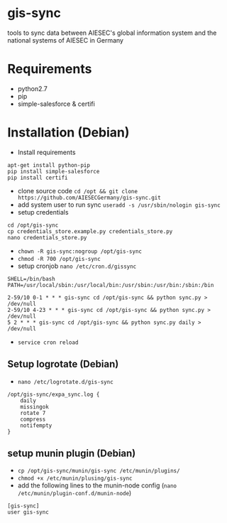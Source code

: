 # gis-sync
tools to sync data between AIESEC's global information system and the national systems of AIESEC in Germany

# Requirements
* python2.7
* pip
* simple-salesforce & certifi

# Installation (Debian)
* Install requirements
```
apt-get install python-pip
pip install simple-salesforce
pip install certifi
```
* clone source code `cd /opt && git clone https://github.com/AIESECGermany/gis-sync.git`
* add system user to run sync `useradd -s /usr/sbin/nologin gis-sync`
* setup credentials
```
cd /opt/gis-sync
cp credentials_store.example.py credentials_store.py
nano credentials_store.py
```
* `chown -R gis-sync:nogroup /opt/gis-sync`
* `chmod -R 700 /opt/gis-sync`
* setup cronjob `nano /etc/cron.d/gissync`
```
SHELL=/bin/bash
PATH=/usr/local/sbin:/usr/local/bin:/usr/sbin:/usr/bin:/sbin:/bin

2-59/10 0-1 * * * gis-sync cd /opt/gis-sync && python sync.py > /dev/null
2-59/10 4-23 * * * gis-sync cd /opt/gis-sync && python sync.py > /dev/null
5 2 * * * gis-sync cd /opt/gis-sync && python sync.py daily > /dev/null
```
* `service cron reload`

## Setup logrotate (Debian)
* `nano /etc/logrotate.d/gis-sync`
```
/opt/gis-sync/expa_sync.log {
    daily
    missingok
    rotate 7
    compress
    notifempty
}
```

## setup munin plugin (Debian)
* `cp /opt/gis-sync/munin/gis-sync /etc/munin/plugins/`
* `chmod +x /etc/munin/plusing/gis-sync`
* add the following lines to the munin-node config (`nano /etc/munin/plugin-conf.d/munin-node`)
```
[gis-sync]
user gis-sync
```
